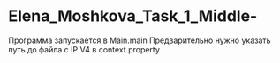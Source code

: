 # Elena_Moshkova_Task_1_Middle-
Программа запускается в Main.main
Предварительно нужно указать путь до файла с IP V4 
в context.property
